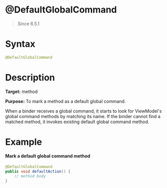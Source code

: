 # @DefaultGlobalCommand
> Since 6.5.1

Syntax
======

```java
@DefaultGlobalCommand
```

Description
===========

**Target:** method

**Purpose:** To mark a method as a default global command.

When a binder receives a global command, it starts to look for ViewModel's global command methods by matching its name. If the binder cannot find a matched method, it invokes existing default global command method.

Example
=======

#### Mark a default global command method
```java
@DefaultGlobalCommand
public void defaultAction() {
    // method body
}
```

